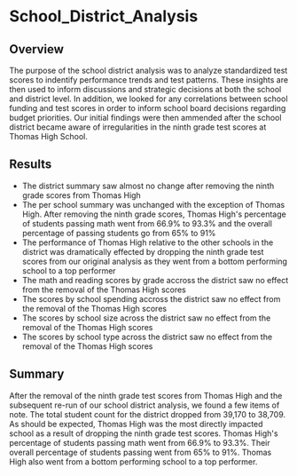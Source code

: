 # School_District_Analysis

## Overview
The purpose of the school district analysis was to analyze standardized test scores to indentify performance trends and test patterns. These insights are then used to inform discussions and strategic decisions at both the school and district level. In addition, we looked for any correlations between school funding and test scores in order to inform school board decisions regarding budget priorities. Our initial findings were then ammended after the school district became aware of irregularities in the ninth grade test scores at Thomas High School.

## Results
- The district summary saw almost no change after removing the ninth grade scores from Thomas High
- The per school summary was unchanged with the exception of Thomas High. After removing the ninth grade scores, Thomas High's percentage of students passing math went from 66.9% to 93.3% and the overall percentage of passing students go from 65% to 91%
- The performance of Thomas High relative to the other schools in the district was dramatically effected by dropping the ninth grade test scores from our original analysis as they went from a bottom performing school to a top performer
- The math and reading scores by grade accross the district saw no effect from the removal of the Thomas High scores
- The scores by school spending accross the district saw no effect from the removal of the Thomas High scores
- The scores by school size across the district saw no effect from the removal of the Thomas High scores
- The scores by school type across the district saw no effect from the removal of the Thomas High scores

## Summary
After the removal of the ninth grade test scores from Thomas High and the subsequent re-run of our school district analysis, we found a few items of note. The total student count for the district dropped from 39,170 to 38,709. As should be expected, Thomas High was the most directly impacted school as a result of dropping the ninth grade test scores. Thomas High's percentage of students passing math went from 66.9% to 93.3%. Their overall percentage of students passing went from 65% to 91%. Thomas High also went from a bottom performing school to a top performer.
